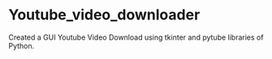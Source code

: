 # Youtube_video_downloader
Created a GUI Youtube Video Download using tkinter and pytube libraries of Python.
